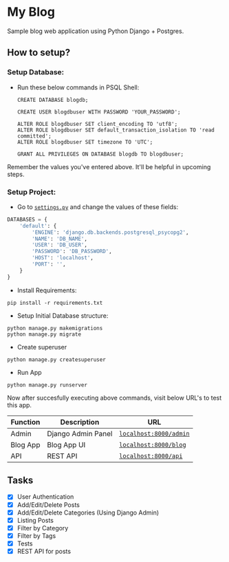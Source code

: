 # My Blog
Sample blog web application using Python Django + Postgres.

## How to setup?
### Setup Database:
- Run these below commands in PSQL Shell:
    ```postgresql
    CREATE DATABASE blogdb;
  
    CREATE USER blogdbuser WITH PASSWORD 'YOUR_PASSWORD';
  
    ALTER ROLE blogdbuser SET client_encoding TO 'utf8';
    ALTER ROLE blogdbuser SET default_transaction_isolation TO 'read committed';
    ALTER ROLE blogdbuser SET timezone TO 'UTC';
  
    GRANT ALL PRIVILEGES ON DATABASE blogdb TO blogdbuser;
    ```

Remember the values you've entered above. It'll be helpful in upcoming steps.
    
### Setup Project:

- Go to [`settings.py`](MyBlogApp/settings.py) and change the values of these fields:

```python
DATABASES = {
    'default': {
        'ENGINE': 'django.db.backends.postgresql_psycopg2',
        'NAME': 'DB_NAME',
        'USER': 'DB_USER',
        'PASSWORD': 'DB_PASSWORD',
        'HOST': 'localhost',
        'PORT': '',
    }
}
```

- Install Requirements:

```shell script
pip install -r requirements.txt
```

- Setup Initial Database structure:
```shell script
python manage.py makemigrations
python manage.py migrate
```

- Create superuser
```shell script
python manage.py createsuperuser
```

- Run App
```shell script
python manage.py runserver
```

Now after succesfully executing above commands, visit below URL's to test this app.

Function      | Description          | URL
------------- | -------------------  | -------------
Admin         | Django Admin Panel   | [`localhost:8000/admin`](http://localhost:8000/admin)
Blog App      | Blog App UI          | [`localhost:8000/blog`](http://localhost:8000/blog)
API           | REST API             | [`localhost:8000/api`](http://localhost:8000/api)

## Tasks
- [x] User Authentication
- [x] Add/Edit/Delete Posts
- [x] Add/Edit/Delete Categories (Using Django Admin)
- [x] Listing Posts
- [x] Filter by Category
- [x] Filter by Tags
- [x] Tests
- [x] REST API for posts
